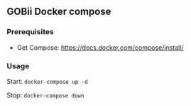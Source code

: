 ## GOBii Docker compose

### Prerequisites
* Get Compose: https://docs.docker.com/compose/install/ 

### Usage
Start: `docker-compose up -d`

Stop: `docker-compose down`